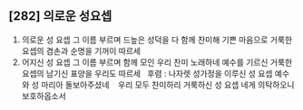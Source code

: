 ## [282] 의로운 성요셉

1) 의로운 성 요셉 그 이름 부르며 드높은 성덕을 다 함께 찬미해 기쁜 마음으로 거룩한 요셉의 겸손과 순명을 기꺼이 따르세  
2) 어지신 성 요셉 그 이름 부르며 함께 모인 우리 찬미 노래하네 예수를 기르신 거룩한 요셉의 남기신 표양을 우리도 따르세  
후렴 : 나자렛 성가정을 이루신 성 요셉 예수와 성 마리아 돌보아주셨네   
      우리 모두 찬미하리 거룩하신 성 요셉 네게 의탁하오니 보호하옵소서
